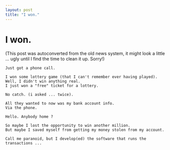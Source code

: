 ```yaml
---
layout: post
title: "I won."
---
```

<h1>I won.</h1>
(This post was autoconverted from the old news system,
it might look a little ... ugly until I find the time
to clean it up.
Sorry!)

    Just got a phone call.
    
    I won some lottery game (that I can't remember ever having played).
    Well, I didn't win anything real.
    I just won a "free" ticket for a lottery.
    
    No catch. (i asked ... twice).
    
    All they wanted to now was my bank account info.
    Via the phone.
    
    Hello. Anybody home ?
    
    So maybe I lost the opportunity to win another million.
    But maybe I saved myself from getting my money stolen from my account.
    
    Call me paranoid, but I develop(ed) the software that runs the transactions ...
    

